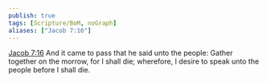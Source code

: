```yaml
---
publish: true
tags: [Scripture/BoM, noGraph]
aliases: ["Jacob 7:16"]
---
```

[Jacob 7:16](https://churchofjesuschrist.org/study/scriptures/bofm/jacob/7?lang=eng&id=p16#p16) And it came to pass that he said unto the people: Gather together on the morrow, for I shall die; wherefore, I desire to speak unto the people before I shall die.
